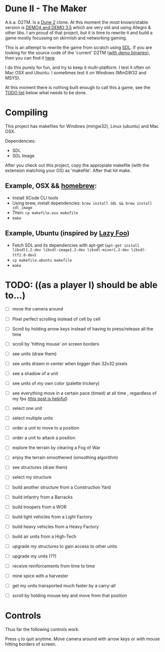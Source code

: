Dune II - The Maker
===================
A.k.a. D2TM. Is a [Dune 2](http://en.wikipedia.org/wiki/Dune_II) clone. At this moment the most known/stable version is [DEMO4 and DEMO 3.5](http://dune2themaker.fundynamic.com/?page_id=11) which are very old and using
Allegro & other libs. I am proud of that project, but it is time to rewrite it and build a game mostly focussing on skirmish
and networking gaming.

This is an attempt to rewrite the game from scratch using [SDL](http://www.libsdl.org/). If you are looking for the source code of the 'current' D2TM ([with demo binaries](http://dune2themaker.fundynamic.com/downloads/)), then you can find it [here](https://github.com/stefanhendriks/Dune-II---The-Maker/tree/d2tm_allegro)

I do this purely for fun, and try to keep it multi-platform. I test it often on Mac OSX and Ubuntu. I sometimes test it
on Windows (MinGW32 and MSYS). 

At this moment there is nothing built enough to call this a game, see the [TODO list](#todo-as-a-player-i-should-be-able-to) below what needs to be done. 

Compiling
=========
This project has makefiles for Windows (mingw32), Linux (ubuntu) and Mac OSX.

Dependencies:
- SDL
- SDL Image

After you check out this project, copy the appropiate makefile (with the extension matching your OS) as 'makefile'. After that hit make.

Example, OSX && [homebrew](http://mxcl.github.io/homebrew/):
------------------------------------------------------------
- Install XCode CLI tools
- Using brew, install dependencies: `brew install SDL && brew install sdl_image`
- Then: `cp makefile.osx makefile`
- `make`

Example, Ubuntu (inspired by [Lazy Foo](http://lazyfoo.net/SDL_tutorials/lesson01/linux/))
------------------------------------------------------------------------------------------
- Fetch SDL and its dependencies with apt-get (`apt-get install libsdl1.2-dev libsdl-image1.2-dev libsdl-mixer1.2-dev libsdl-ttf2.0-dev`)
- `cp makefile.ubuntu makefile`
- `make`

TODO: ((as a player I) should be able to...)
============================================
- [ ] move the camera around
- [ ] Pixel perfect scrolling instead of cell by cell
- [ ] Scroll by holding arrow keys instead of having to press/release all the time
- [ ] scroll by 'hitting mouse' on screen borders
- [ ] see units (draw them)
- [ ] see units drawn in center when bigger than 32x32 pixels
- [ ] see a shadow of a unit
- [ ] see units of my own color (palette trickery)
- [ ] see everything move in a certain pace (timed) at all time , regardless of my fps ([this post is helpful](http://gameprogrammingtutorials.blogspot.nl/2010/01/sdl-tutorial-series-part-5-dealing-with.html))
- [ ] select one unit
- [ ] select multiple units
- [ ] order a unit to move to a position
- [ ] order a unit to attack a position
- [ ] explore the terrain by clearing a Fog of War
- [ ] enjoy the terrain smoothened (smoothing algorithm)
- [ ] see structures (draw them)
- [ ] select my structure
- [ ] build another structure from a Construction Yard
- [ ] build infantry from a Barracks
- [ ] build troopers from a WOR
- [ ] build light vehicles from a Light Factory
- [ ] build heavy vehicles from a Heavy Factory
- [ ] build air units from a High-Tech
- [ ] upgrade my structures to gain access to other units
- [ ] upgrade my units (??)
- [ ] receive reinforcements from time to time
- [ ] mine spice with a harvester
- [ ] get my units transported much faster by a carry-all
- [ ] scroll by holding mouse key and move from that position


Controls
========
Thus far the following controls work:

Press `q` to quit anytime.
Move camera around with arrow keys or with mouse hitting borders of screen.
